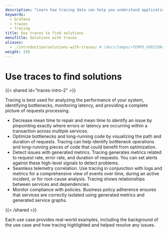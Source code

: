 ```yaml
---
description: "Learn how tracing data can help you understand application insights and performance as well as triaging issues in your services and applications."
keywords:
  - Grafana
  - traces
  - tracing
title: Use traces to find solutions
menuTitle: Solutions with traces
aliases:
  - ./introduction/solutions-with-traces/ # /docs/tempo/<TEMPO_VERSION>/introduction/solutions-with-traces/
weight: 150
---
```


# Use traces to find solutions

{{< shared id="traces-intro-2" >}}

Tracing is best used for analyzing the performance of your system, identifying bottlenecks, monitoring latency, and providing a complete picture of requests processing.

* Decrease mean time to repair and mean time to identify an issue by pinpointing exactly where errors or latency are occurring within a transaction across multiple services.
* Optimize bottlenecks and long-running code by visualizing the path and duration of requests. Tracing can help identify bottleneck operations and long-running pieces of code that could benefit from optimization.
* Detect issues with generated metrics. Tracing generates metrics related to request rate, error rate, and duration of requests. You can set alerts against these high-level signals to detect problems.
* Seamless telemetry correlation. Use tracing in conjunction with logs and metrics for a comprehensive view of events over time, during an active incident, or for root-cause analysis. Tracing shows relationships between services and dependencies.
* Monitor compliance with policies. Business policy adherence ensures that services are correctly isolated using generated metrics and generated service graphs.

{{< /shared >}}

Each use case provides real-world examples, including the background of the use case and how tracing highlighted and helped resolve any issues.